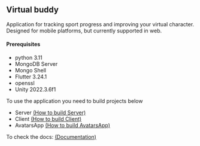 ## Virtual buddy
Application for tracking sport progress and improving your virtual character. Designed for mobile platforms, but currently supported in web. 

#### Prerequisites
- python 3.11
- MongoDB Server
- Mongo Shell
- Flutter 3.24.1
- openssl
- Unity 2022.3.6f1

To use the application you need to build projects below
- Server [(How to build Server)](server/README.md)
- Client [(How to build Client)](frontend/README.md)
- AvatarsApp [(How to build AvatarsApp)](frontend/unity/README.md)

To check the docs: [(Documentation)](https://docs.google.com/document/d/1geoPvuc4OIXzAteSOHhEtBGRdswpYLAbAOHzXHJG2Mg/edit?usp=sharing)
